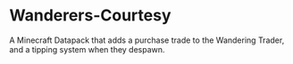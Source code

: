 # Wanderers-Courtesy
A Minecraft Datapack that adds a purchase trade to the Wandering Trader, and a tipping system when they despawn.
